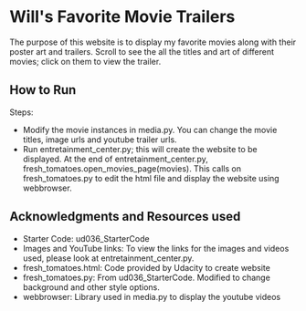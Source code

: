 # Will's Favorite Movie Trailers
The purpose of this website is to display my favorite movies along with their poster art and trailers.
Scroll to see the all the titles and art of different movies; click on them to view the trailer.

## How to Run
Steps:
* Modify the movie instances in media.py. You can change the movie titles, image urls and youtube trailer urls.
* Run entretainment_center.py; this will create the website to be displayed. At the end of entretainment_center.py, fresh_tomatoes.open_movies_page(movies). This calls on fresh_tomatoes.py to edit the html file and display the website using webbrowser.

## Acknowledgments and Resources used
* Starter Code: ud036_StarterCode
* Images and YouTube links: To view the links for the images and videos used, please look at entretainment_center.py.
* fresh_tomatoes.html: Code provided by Udacity to create website
* fresh_tomatoes.py: From ud036_StarterCode. Modified to change background and other style options.
* webbrowser: Library used in media.py to display the youtube videos
